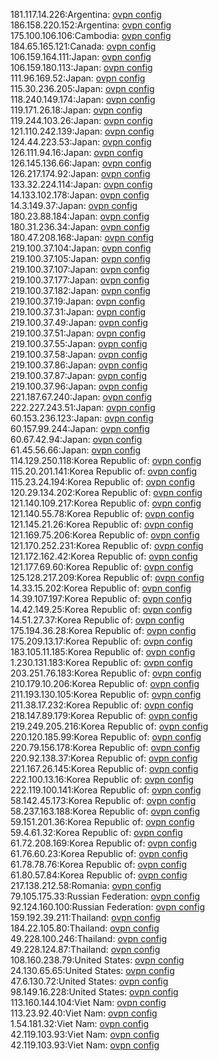 181.117.14.226:Argentina: [ovpn config](vpn/181_117_14_226.ovpn)  
186.158.220.152:Argentina: [ovpn config](vpn/186_158_220_152.ovpn)  
175.100.106.106:Cambodia: [ovpn config](vpn/175_100_106_106.ovpn)  
184.65.165.121:Canada: [ovpn config](vpn/184_65_165_121.ovpn)  
106.159.164.111:Japan: [ovpn config](vpn/106_159_164_111.ovpn)  
106.159.180.113:Japan: [ovpn config](vpn/106_159_180_113.ovpn)  
111.96.169.52:Japan: [ovpn config](vpn/111_96_169_52.ovpn)  
115.30.236.205:Japan: [ovpn config](vpn/115_30_236_205.ovpn)  
118.240.149.174:Japan: [ovpn config](vpn/118_240_149_174.ovpn)  
119.171.26.18:Japan: [ovpn config](vpn/119_171_26_18.ovpn)  
119.244.103.26:Japan: [ovpn config](vpn/119_244_103_26.ovpn)  
121.110.242.139:Japan: [ovpn config](vpn/121_110_242_139.ovpn)  
124.44.223.53:Japan: [ovpn config](vpn/124_44_223_53.ovpn)  
126.111.94.16:Japan: [ovpn config](vpn/126_111_94_16.ovpn)  
126.145.136.66:Japan: [ovpn config](vpn/126_145_136_66.ovpn)  
126.217.174.92:Japan: [ovpn config](vpn/126_217_174_92.ovpn)  
133.32.224.114:Japan: [ovpn config](vpn/133_32_224_114.ovpn)  
14.133.102.178:Japan: [ovpn config](vpn/14_133_102_178.ovpn)  
14.3.149.37:Japan: [ovpn config](vpn/14_3_149_37.ovpn)  
180.23.88.184:Japan: [ovpn config](vpn/180_23_88_184.ovpn)  
180.31.236.34:Japan: [ovpn config](vpn/180_31_236_34.ovpn)  
180.47.208.168:Japan: [ovpn config](vpn/180_47_208_168.ovpn)  
219.100.37.104:Japan: [ovpn config](vpn/219_100_37_104.ovpn)  
219.100.37.105:Japan: [ovpn config](vpn/219_100_37_105.ovpn)  
219.100.37.107:Japan: [ovpn config](vpn/219_100_37_107.ovpn)  
219.100.37.177:Japan: [ovpn config](vpn/219_100_37_177.ovpn)  
219.100.37.182:Japan: [ovpn config](vpn/219_100_37_182.ovpn)  
219.100.37.19:Japan: [ovpn config](vpn/219_100_37_19.ovpn)  
219.100.37.31:Japan: [ovpn config](vpn/219_100_37_31.ovpn)  
219.100.37.49:Japan: [ovpn config](vpn/219_100_37_49.ovpn)  
219.100.37.51:Japan: [ovpn config](vpn/219_100_37_51.ovpn)  
219.100.37.55:Japan: [ovpn config](vpn/219_100_37_55.ovpn)  
219.100.37.58:Japan: [ovpn config](vpn/219_100_37_58.ovpn)  
219.100.37.86:Japan: [ovpn config](vpn/219_100_37_86.ovpn)  
219.100.37.87:Japan: [ovpn config](vpn/219_100_37_87.ovpn)  
219.100.37.96:Japan: [ovpn config](vpn/219_100_37_96.ovpn)  
221.187.67.240:Japan: [ovpn config](vpn/221_187_67_240.ovpn)  
222.227.243.51:Japan: [ovpn config](vpn/222_227_243_51.ovpn)  
60.153.236.123:Japan: [ovpn config](vpn/60_153_236_123.ovpn)  
60.157.99.244:Japan: [ovpn config](vpn/60_157_99_244.ovpn)  
60.67.42.94:Japan: [ovpn config](vpn/60_67_42_94.ovpn)  
61.45.56.66:Japan: [ovpn config](vpn/61_45_56_66.ovpn)  
114.129.250.118:Korea Republic of: [ovpn config](vpn/114_129_250_118.ovpn)  
115.20.201.141:Korea Republic of: [ovpn config](vpn/115_20_201_141.ovpn)  
115.23.24.194:Korea Republic of: [ovpn config](vpn/115_23_24_194.ovpn)  
120.29.134.202:Korea Republic of: [ovpn config](vpn/120_29_134_202.ovpn)  
121.140.109.217:Korea Republic of: [ovpn config](vpn/121_140_109_217.ovpn)  
121.140.55.78:Korea Republic of: [ovpn config](vpn/121_140_55_78.ovpn)  
121.145.21.26:Korea Republic of: [ovpn config](vpn/121_145_21_26.ovpn)  
121.169.75.206:Korea Republic of: [ovpn config](vpn/121_169_75_206.ovpn)  
121.170.252.231:Korea Republic of: [ovpn config](vpn/121_170_252_231.ovpn)  
121.172.162.42:Korea Republic of: [ovpn config](vpn/121_172_162_42.ovpn)  
121.177.69.60:Korea Republic of: [ovpn config](vpn/121_177_69_60.ovpn)  
125.128.217.209:Korea Republic of: [ovpn config](vpn/125_128_217_209.ovpn)  
14.33.15.202:Korea Republic of: [ovpn config](vpn/14_33_15_202.ovpn)  
14.39.107.197:Korea Republic of: [ovpn config](vpn/14_39_107_197.ovpn)  
14.42.149.25:Korea Republic of: [ovpn config](vpn/14_42_149_25.ovpn)  
14.51.27.37:Korea Republic of: [ovpn config](vpn/14_51_27_37.ovpn)  
175.194.36.28:Korea Republic of: [ovpn config](vpn/175_194_36_28.ovpn)  
175.209.13.17:Korea Republic of: [ovpn config](vpn/175_209_13_17.ovpn)  
183.105.11.185:Korea Republic of: [ovpn config](vpn/183_105_11_185.ovpn)  
1.230.131.183:Korea Republic of: [ovpn config](vpn/1_230_131_183.ovpn)  
203.251.76.183:Korea Republic of: [ovpn config](vpn/203_251_76_183.ovpn)  
210.179.10.206:Korea Republic of: [ovpn config](vpn/210_179_10_206.ovpn)  
211.193.130.105:Korea Republic of: [ovpn config](vpn/211_193_130_105.ovpn)  
211.38.17.232:Korea Republic of: [ovpn config](vpn/211_38_17_232.ovpn)  
218.147.89.179:Korea Republic of: [ovpn config](vpn/218_147_89_179.ovpn)  
219.249.205.216:Korea Republic of: [ovpn config](vpn/219_249_205_216.ovpn)  
220.120.185.99:Korea Republic of: [ovpn config](vpn/220_120_185_99.ovpn)  
220.79.156.178:Korea Republic of: [ovpn config](vpn/220_79_156_178.ovpn)  
220.92.138.37:Korea Republic of: [ovpn config](vpn/220_92_138_37.ovpn)  
221.167.26.145:Korea Republic of: [ovpn config](vpn/221_167_26_145.ovpn)  
222.100.13.16:Korea Republic of: [ovpn config](vpn/222_100_13_16.ovpn)  
222.119.100.141:Korea Republic of: [ovpn config](vpn/222_119_100_141.ovpn)  
58.142.45.173:Korea Republic of: [ovpn config](vpn/58_142_45_173.ovpn)  
58.237.163.188:Korea Republic of: [ovpn config](vpn/58_237_163_188.ovpn)  
59.151.201.36:Korea Republic of: [ovpn config](vpn/59_151_201_36.ovpn)  
59.4.61.32:Korea Republic of: [ovpn config](vpn/59_4_61_32.ovpn)  
61.72.208.169:Korea Republic of: [ovpn config](vpn/61_72_208_169.ovpn)  
61.76.60.23:Korea Republic of: [ovpn config](vpn/61_76_60_23.ovpn)  
61.78.78.76:Korea Republic of: [ovpn config](vpn/61_78_78_76.ovpn)  
61.80.57.84:Korea Republic of: [ovpn config](vpn/61_80_57_84.ovpn)  
217.138.212.58:Romania: [ovpn config](vpn/217_138_212_58.ovpn)  
79.105.175.33:Russian Federation: [ovpn config](vpn/79_105_175_33.ovpn)  
92.124.160.100:Russian Federation: [ovpn config](vpn/92_124_160_100.ovpn)  
159.192.39.211:Thailand: [ovpn config](vpn/159_192_39_211.ovpn)  
184.22.105.80:Thailand: [ovpn config](vpn/184_22_105_80.ovpn)  
49.228.100.246:Thailand: [ovpn config](vpn/49_228_100_246.ovpn)  
49.228.124.87:Thailand: [ovpn config](vpn/49_228_124_87.ovpn)  
108.160.238.79:United States: [ovpn config](vpn/108_160_238_79.ovpn)  
24.130.65.65:United States: [ovpn config](vpn/24_130_65_65.ovpn)  
47.6.130.72:United States: [ovpn config](vpn/47_6_130_72.ovpn)  
98.149.16.228:United States: [ovpn config](vpn/98_149_16_228.ovpn)  
113.160.144.104:Viet Nam: [ovpn config](vpn/113_160_144_104.ovpn)  
113.23.92.40:Viet Nam: [ovpn config](vpn/113_23_92_40.ovpn)  
1.54.181.32:Viet Nam: [ovpn config](vpn/1_54_181_32.ovpn)  
42.119.103.93:Viet Nam: [ovpn config](vpn/42_119_103_93.ovpn)  
42.119.103.93:Viet Nam: [ovpn config](vpn/42_119_103_93.ovpn)  
